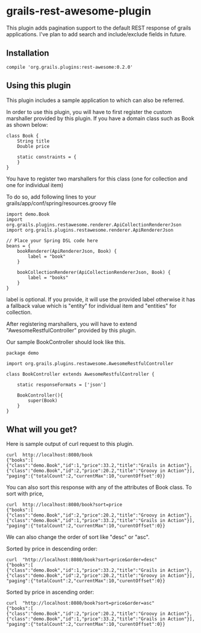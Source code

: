 # grails-rest-awesome-plugin
This plugin adds pagination support to the default REST response of grails applications.
I've plan to add search and include/exclude fields in future.

## Installation
```
compile 'org.grails.plugins:rest-awesome:0.2.0'
```

## Using this plugin
This plugin includes a sample application to which can also be referred.

In order to use this plugin, you will have to first register the custom marshaller provided by this plugin.
If you have a domain class such as Book as shown below:

```
class Book {
    String title
    Double price

    static constraints = {
    }
}
```
You have to register two marshallers for this class (one for collection and one for individual item)

To do so, add following lines to your grails/app/conf/spring/resources.groovy file

```
import demo.Book
import org.grails.plugins.restawesome.renderer.ApiCollectionRendererJson
import org.grails.plugins.restawesome.renderer.ApiRendererJson

// Place your Spring DSL code here
beans = {
    bookRenderer(ApiRendererJson, Book) {
        label = "book"
    }

    bookCollectionRenderer(ApiCollectionRendererJson, Book) {
        label = "books"
    }
}

```
label is optional. If you provide, it will use the provided label otherwise it has a fallback value which
is "entity" for individual item and "entities" for collection.

After registering marshallers, you will have to extend "AwesomeRestfulController" provided by this plugin.

Our sample BookController should look like this.

```
package demo

import org.grails.plugins.restawesome.AwesomeRestfulController

class BookController extends AwesomeRestfulController {

    static responseFormats = ['json']

    BookController(){
        super(Book)
    }
}
```


## What will you get?
Here is sample output of curl request to this plugin.
```
curl  http://localhost:8080/book
{"books":[
{"class":"demo.Book","id":1,"price":33.2,"title":"Grails in Action"},
{"class":"demo.Book","id":2,"price":20.2,"title":"Groovy in Action"}],
"paging":{"totalCount":2,"currentMax":10,"curentOffset":0}}
```

You can also sort this response with any of the attributes of Book class. To sort with price,
```
curl  http://localhost:8080/book?sort=price
{"books":[
{"class":"demo.Book","id":2,"price":20.2,"title":"Groovy in Action"},
{"class":"demo.Book","id":1,"price":33.2,"title":"Grails in Action"}],
"paging":{"totalCount":2,"currentMax":10,"curentOffset":0}}
```

We can also change the order of sort like "desc" or "asc".

Sorted by price in descending order:
```
curl  "http://localhost:8080/book?sort=price&order=desc"
{"books":[
{"class":"demo.Book","id":1,"price":33.2,"title":"Grails in Action"},
{"class":"demo.Book","id":2,"price":20.2,"title":"Groovy in Action"}],
"paging":{"totalCount":2,"currentMax":10,"curentOffset":0}}
```

Sorted by price in ascending order:
```
curl  "http://localhost:8080/book?sort=price&order=asc"
{"books":[
{"class":"demo.Book","id":2,"price":20.2,"title":"Groovy in Action"},
{"class":"demo.Book","id":1,"price":33.2,"title":"Grails in Action"}],
"paging":{"totalCount":2,"currentMax":10,"curentOffset":0}}
```
